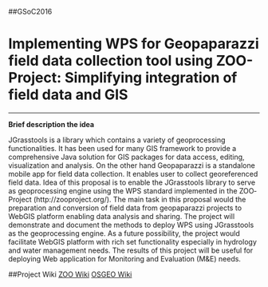 ##GSoC2016
# Implementing WPS for Geopaparazzi field data collection tool using ZOO-Project: Simplifying integration of field data and GIS
----------------------

**Brief description the idea**

JGrasstools is a library which contains a variety of geoprocessing functionalities. It has been used for many GIS framework to provide a comprehensive Java solution for GIS packages for data access, editing, visualization and analysis. On the other hand Geopaparazzi is a standalone mobile app for field data collection. It enables user to collect georeferenced field data. Idea of this proposal is to enable the JGrasstools library to serve as geoprocessing engine using the WPS standard implemented in the ZOO­Project (​http://zoo­project.org/). The main task in this proposal would the preparation and conversion of field data from geopaparazzi projects to Web­GIS platform enabling data analysis and sharing. The project will demonstrate and document the methods to deploy WPS using JGrasstools as the geoprocessing engine. As a future possibility, the project would facilitate Web­GIS platform with rich set functionality especially in hydrology and water management needs. The results of this project will be useful for deploying Web application for Monitoring and Evaluation (M&E) needs.

##Project Wiki
[ZOO Wiki](http://zoo-project.org/trac/wiki/IMPLEMENTING_WPS_FOR_GEOPAPARAZZI_FIELD_DATA_COLLECTION_TOOL_USING_ZOO-PROJECT%3ASIMPLIFYING_INTEGRATION_OF_FIELD_DATA_AND_GIS)
[OSGEO Wiki](https://wiki.osgeo.org/wiki/IMPLEMENTING_WPS_FOR_GEOPAPARAZZI_FIELD_DATA_COLLECTION_TOOL_USING_ZOO-PROJECT:SIMPLIFYING_INTEGRATION_OF_FIELD_DATA_AND_GIS)


